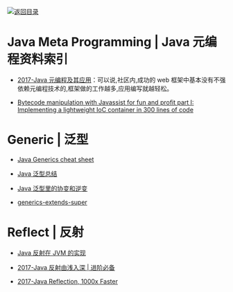[![返回目录](https://user-images.githubusercontent.com/5803001/38079637-ff0abcf0-3371-11e8-9b76-ad651620afc7.jpg)](https://github.com/wxyyxc1992/Awesome-Links)

# Java Meta Programming | Java 元编程资料索引

- [2017-Java 元编程及其应用](http://tech.youzan.com/java-metaprograming/)：可以说,社区内,成功的 web 框架中基本没有不强依赖元编程技术的,框架做的工作越多,应用编写就越轻松。

- [Bytecode manipulation with Javassist for fun and profit part I: Implementing a lightweight IoC container in 300 lines of code](http://6me.us/ssw)

# Generic | 泛型

- [Java Generics cheat sheet](http://zeroturnaround.com/rebellabs/java-generics-cheat-sheet/)

- [Java 泛型总结](http://www.tuicool.com/articles/YNZF3ev)

- [Java 泛型里的协变和逆变 ](http://ybin.cc/programming/java-variance-in-generics/)

- [generics-extends-super](http://onewebsql.com/blog/generics-extends-super)

# Reflect | 反射

- [Java 反射在 JVM 的实现](http://www.importnew.com/21211.html)

- [2017-Java 反射由浅入深 | 进阶必备](https://juejin.im/post/598ea9116fb9a03c335a99a4)

- [2017-Java Reflection, 1000x Faster](http://norswap.com/fast-java-reflection/)

